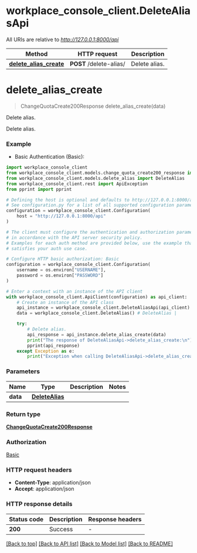 # workplace_console_client.DeleteAliasApi

All URIs are relative to *http://127.0.0.1:8000/api*

Method | HTTP request | Description
------------- | ------------- | -------------
[**delete_alias_create**](DeleteAliasApi.md#delete_alias_create) | **POST** /delete-alias/ | Delete alias.


# **delete_alias_create**
> ChangeQuotaCreate200Response delete_alias_create(data)

Delete alias.

Delete alias.

### Example

* Basic Authentication (Basic):

```python
import workplace_console_client
from workplace_console_client.models.change_quota_create200_response import ChangeQuotaCreate200Response
from workplace_console_client.models.delete_alias import DeleteAlias
from workplace_console_client.rest import ApiException
from pprint import pprint

# Defining the host is optional and defaults to http://127.0.0.1:8000/api
# See configuration.py for a list of all supported configuration parameters.
configuration = workplace_console_client.Configuration(
    host = "http://127.0.0.1:8000/api"
)

# The client must configure the authentication and authorization parameters
# in accordance with the API server security policy.
# Examples for each auth method are provided below, use the example that
# satisfies your auth use case.

# Configure HTTP basic authorization: Basic
configuration = workplace_console_client.Configuration(
    username = os.environ["USERNAME"],
    password = os.environ["PASSWORD"]
)

# Enter a context with an instance of the API client
with workplace_console_client.ApiClient(configuration) as api_client:
    # Create an instance of the API class
    api_instance = workplace_console_client.DeleteAliasApi(api_client)
    data = workplace_console_client.DeleteAlias() # DeleteAlias | 

    try:
        # Delete alias.
        api_response = api_instance.delete_alias_create(data)
        print("The response of DeleteAliasApi->delete_alias_create:\n")
        pprint(api_response)
    except Exception as e:
        print("Exception when calling DeleteAliasApi->delete_alias_create: %s\n" % e)
```



### Parameters


Name | Type | Description  | Notes
------------- | ------------- | ------------- | -------------
 **data** | [**DeleteAlias**](DeleteAlias.md)|  | 

### Return type

[**ChangeQuotaCreate200Response**](ChangeQuotaCreate200Response.md)

### Authorization

[Basic](../README.md#Basic)

### HTTP request headers

 - **Content-Type**: application/json
 - **Accept**: application/json

### HTTP response details

| Status code | Description | Response headers |
|-------------|-------------|------------------|
**200** | Success |  -  |

[[Back to top]](#) [[Back to API list]](../README.md#documentation-for-api-endpoints) [[Back to Model list]](../README.md#documentation-for-models) [[Back to README]](../README.md)

